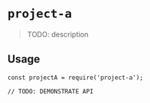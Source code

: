 # `project-a`

> TODO: description

## Usage

```
const projectA = require('project-a');

// TODO: DEMONSTRATE API
```
